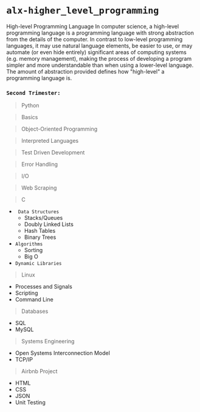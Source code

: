 # ```alx-higher_level_programming```
High-level Programming Language In computer science, a high-level programming language is a programming language with strong abstraction from the details of the computer. In contrast to low-level programming languages, it may use natural language elements, be easier to use, or may automate (or even hide entirely) significant areas of computing systems (e.g. memory management), making the process of developing a program simpler and more understandable than when using a lower-level language. The amount of abstraction provided defines how "high-level" a programming language is.

### ```Second Trimester:```
> Python

> Basics

> Object-Oriented Programming

> Interpreted Languages

> Test Driven Development

> Error Handling

> I/O

> Web Scraping

> C

- ``` Data Structures```
  -  Stacks/Queues
  - Doubly Linked Lists
  - Hash Tables
  - Binary Trees
- ```Algorithms```
  - Sorting
  - Big O
- ```Dynamic Libraries```
> Linux
- Processes and Signals
- Scripting
- Command Line
> Databases
- SQL
- MySQL
> Systems Engineering

- Open Systems Interconnection Model
- TCP/IP
> Airbnb Project
- HTML
- CSS
- JSON
- Unit Testing
